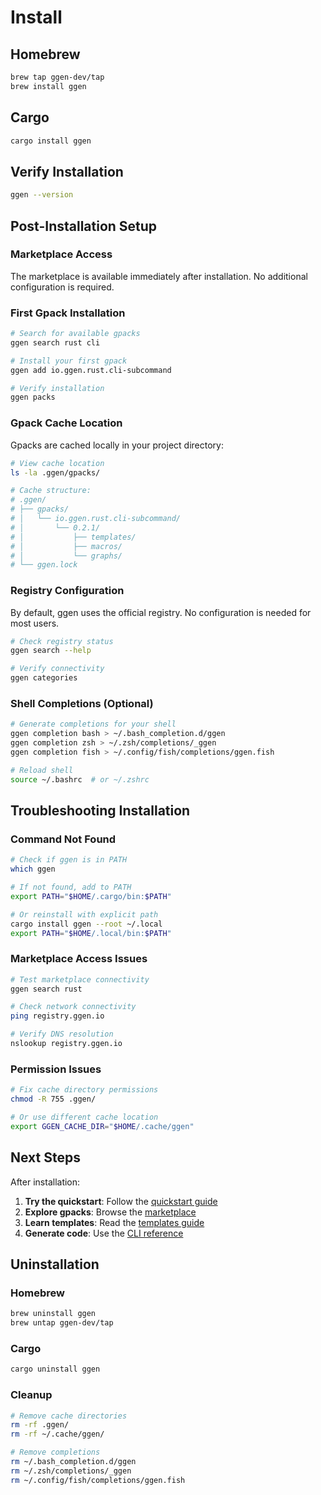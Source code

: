 # Install

## Homebrew
```bash
brew tap ggen-dev/tap
brew install ggen
```

## Cargo

```bash
cargo install ggen
```

## Verify Installation

```bash
ggen --version
```

## Post-Installation Setup

### Marketplace Access

The marketplace is available immediately after installation. No additional configuration is required.

### First Gpack Installation

```bash
# Search for available gpacks
ggen search rust cli

# Install your first gpack
ggen add io.ggen.rust.cli-subcommand

# Verify installation
ggen packs
```

### Gpack Cache Location

Gpacks are cached locally in your project directory:

```bash
# View cache location
ls -la .ggen/gpacks/

# Cache structure:
# .ggen/
# ├── gpacks/
# │   └── io.ggen.rust.cli-subcommand/
# │       └── 0.2.1/
# │           ├── templates/
# │           ├── macros/
# │           └── graphs/
# └── ggen.lock
```

### Registry Configuration

By default, ggen uses the official registry. No configuration is needed for most users.

```bash
# Check registry status
ggen search --help

# Verify connectivity
ggen categories
```

### Shell Completions (Optional)

```bash
# Generate completions for your shell
ggen completion bash > ~/.bash_completion.d/ggen
ggen completion zsh > ~/.zsh/completions/_ggen
ggen completion fish > ~/.config/fish/completions/ggen.fish

# Reload shell
source ~/.bashrc  # or ~/.zshrc
```

## Troubleshooting Installation

### Command Not Found

```bash
# Check if ggen is in PATH
which ggen

# If not found, add to PATH
export PATH="$HOME/.cargo/bin:$PATH"

# Or reinstall with explicit path
cargo install ggen --root ~/.local
export PATH="$HOME/.local/bin:$PATH"
```

### Marketplace Access Issues

```bash
# Test marketplace connectivity
ggen search rust

# Check network connectivity
ping registry.ggen.io

# Verify DNS resolution
nslookup registry.ggen.io
```

### Permission Issues

```bash
# Fix cache directory permissions
chmod -R 755 .ggen/

# Or use different cache location
export GGEN_CACHE_DIR="$HOME/.cache/ggen"
```

## Next Steps

After installation:

1. **Try the quickstart**: Follow the [quickstart guide](quickstart.md)
2. **Explore gpacks**: Browse the [marketplace](marketplace.md)
3. **Learn templates**: Read the [templates guide](templates.md)
4. **Generate code**: Use the [CLI reference](cli.md)

## Uninstallation

### Homebrew
```bash
brew uninstall ggen
brew untap ggen-dev/tap
```

### Cargo
```bash
cargo uninstall ggen
```

### Cleanup
```bash
# Remove cache directories
rm -rf .ggen/
rm -rf ~/.cache/ggen/

# Remove completions
rm ~/.bash_completion.d/ggen
rm ~/.zsh/completions/_ggen
rm ~/.config/fish/completions/ggen.fish
```
